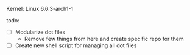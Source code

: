 Kernel: Linux 6.6.3-arch1-1

todo:
- [ ] Modularize dot files
    - Remove few things from here and create specific repo for them
- [ ] Create new shell script for managing all dot files
